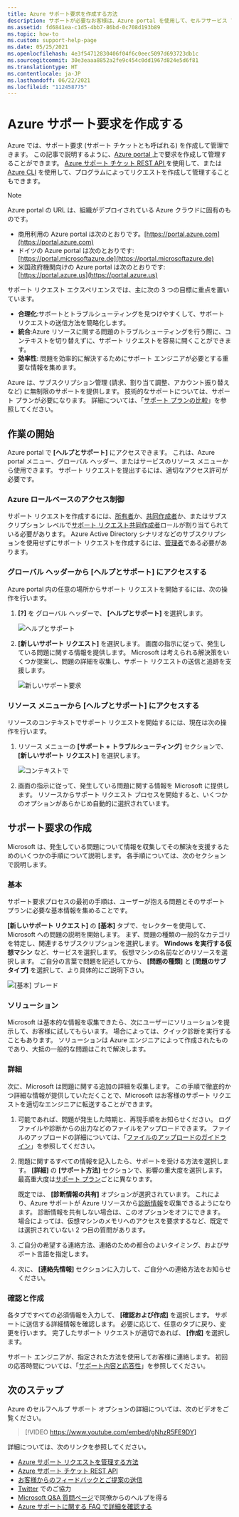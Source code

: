 ```yaml
---
title: Azure サポート要求を作成する方法
description: サポートが必要なお客様は、Azure portal を使用して、セルフサービス ソリューションを見つけたり、サポート リクエストを作成および管理したりできます。
ms.assetid: fd6841ea-c1d5-4bb7-86bd-0c708d193b89
ms.topic: how-to
ms.custom: support-help-page
ms.date: 05/25/2021
ms.openlocfilehash: 4e3f54712830406f04f6c0eec5097d693723db1c
ms.sourcegitcommit: 30e3eaaa8852a2fe9c454c0dd1967d824e5d6f81
ms.translationtype: HT
ms.contentlocale: ja-JP
ms.lasthandoff: 06/22/2021
ms.locfileid: "112458775"
---
```

# <a name="create-an-azure-support-request"></a>Azure サポート要求を作成する

Azure では、サポート要求 (サポート チケットとも呼ばれる) を作成して管理できます。 この記事で説明するように、[Azure portal ](https://portal.azure.com)上で要求を作成して管理することができます。 [Azure サポート チケット REST API ](/rest/api/support)を使用して、または [Azure CLI](/cli/azure/azure-cli-support-request) を使用して、プログラムによってリクエストを作成して管理することもできます。

> [!NOTE]
> Azure portal の URL は、組織がデプロイされている Azure クラウドに固有のものです。
>
>* 商用利用の Azure portal は次のとおりです。[https://portal.azure.com](https://portal.azure.com)
>* ドイツの Azure portal は次のとおりです: [https://portal.microsoftazure.de](https://portal.microsoftazure.de)
>* 米国政府機関向けの Azure portal は次のとおりです: [https://portal.azure.us](https://portal.azure.us)

サポート リクエスト エクスペリエンスでは、主に次の 3 つの目標に重点を置いています。

* **合理化**:サポートとトラブルシューティングを見つけやすくして、サポート リクエストの送信方法を簡略化します。
* **統合**:Azure リソースに関する問題のトラブルシューティングを行う際に、コンテキストを切り替えずに、サポート リクエストを容易に開くことができます。
* **効率性**: 問題を効率的に解決するためにサポート エンジニアが必要とする重要な情報を集めます。

Azure は、サブスクリプション管理 (請求、割り当て調整、アカウント振り替えなど) に無制限のサポートを提供します。 技術的なサポートについては、サポート プランが必要になります。 詳細については、「[サポート プランの比較](https://azure.microsoft.com/support/plans)」を参照してください。

## <a name="getting-started"></a>作業の開始

Azure portal で **[ヘルプとサポート]** にアクセスできます。 これは、Azure portal メニュー、グローバル ヘッダー、またはサービスのリソース メニューから使用できます。 サポート リクエストを提出するには、適切なアクセス許可が必要です。

### <a name="azure-role-based-access-control"></a>Azure ロールベースのアクセス制御

サポート リクエストを作成するには、[所有者](../../role-based-access-control/built-in-roles.md#owner)か、[共同作成者](../../role-based-access-control/built-in-roles.md#contributor)か、またはサブスクリプション レベルで[サポート リクエスト共同作成者](../../role-based-access-control/built-in-roles.md#support-request-contributor)ロールが割り当てられている必要があります。 Azure Active Directory シナリオなどのサブスクリプションを使用せずにサポート リクエストを作成するには、[管理者](../../active-directory/roles/permissions-reference.md)である必要があります。

### <a name="go-to-help--support-from-the-global-header"></a>グローバル ヘッダーから [ヘルプとサポート] にアクセスする

Azure portal 内の任意の場所からサポート リクエストを開始するには、次の操作を行います。

1. **[?]** を グローバル ヘッダーで、 **[ヘルプとサポート]** を選択します。

   ![ヘルプとサポート](./media/how-to-create-azure-support-request/helpandsupportnewlower.png)

1. **[新しいサポート リクエスト]** を選択します。 画面の指示に従って、発生している問題に関する情報を提供します。 Microsoft は考えられる解決策をいくつか提案し、問題の詳細を収集し、サポート リクエストの送信と追跡を支援します。

   ![新しいサポート要求](./media/how-to-create-azure-support-request/newsupportrequest2lower.png)

### <a name="go-to-help--support-from-a-resource-menu"></a>リソース メニューから [ヘルプとサポート] にアクセスする

リソースのコンテキストでサポート リクエストを開始するには、現在は次の操作を行います。

1. リソース メニューの **[サポート + トラブルシューティング]** セクションで、 **[新しいサポート リクエスト]** を選択します。

   ![コンテキストで](./media/how-to-create-azure-support-request/incontext2lower.png)

1. 画面の指示に従って、発生している問題に関する情報を Microsoft に提供します。 リソースからサポート リクエスト プロセスを開始すると、いくつかのオプションがあらかじめ自動的に選択されています。

## <a name="create-a-support-request"></a>サポート要求の作成

Microsoft は、発生している問題について情報を収集してその解決を支援するためのいくつかの手順について説明します。 各手順については、次のセクションで説明します。

### <a name="basics"></a>基本

サポート要求プロセスの最初の手順は、ユーザーが抱える問題とそのサポート プランに必要な基本情報を集めることです。

**[新しいサポート リクエスト]** の **[基本]** タブで、セレクターを使用して、Microsoft への問題の説明を開始します。 まず、問題の種類の一般的なカテゴリを特定し、関連するサブスクリプションを選択します。 **Windows を実行する仮想マシン** など、サービスを選択します。 仮想マシンの名前などのリソースを選択します。 ご自分の言葉で問題を記述してから、 **[問題の種類]** と **[問題のサブタイプ]** を選択して、より具体的にご説明下さい。

![[基本] ブレード](./media/how-to-create-azure-support-request/basics2lower.png)

### <a name="solutions"></a>ソリューション

Microsoft は基本的な情報を収集できたら、次にユーザーにソリューションを提示して、お客様に試してもらいます。 場合によっては、クイック診断を実行することもあります。 ソリューションは Azure エンジニアによって作成されたものであり、大抵の一般的な問題はこれで解決します。

### <a name="details"></a>詳細

次に、Microsoft は問題に関する追加の詳細を収集します。 この手順で徹底的かつ詳細な情報が提供していただくことで、Microsoft はお客様のサポート リクエストを適切なエンジニアに転送することができます。

1. 可能であれば、問題が発生した時期と、再現手順をお知らせください。 ログ ファイルや診断からの出力などのファイルをアップロードできます。 ファイルのアップロードの詳細については、「[ファイルのアップロードのガイドライン](how-to-manage-azure-support-request.md#file-upload-guidelines)」を参照してください。

1. 問題に関するすべての情報を記入したら、サポートを受ける方法を選択します。 **[詳細]** の **[サポート方法]** セクションで、影響の重大度を選択します。 最高重大度は[サポート プラン](https://azure.microsoft.com/support/plans)ごとに異なります。

    既定では、 **[診断情報の共有]** オプションが選択されています。 これにより、Azure サポートが Azure リソースから[診断情報](https://azure.microsoft.com/support/legal/support-diagnostic-information-collection/)を収集できるようになります。 診断情報を共有しない場合は、このオプションをオフにできます。 場合によっては、仮想マシンのメモリへのアクセスを要求するなど、既定では選択されていない 2 つ目の質問があります。

1. ご自分の希望する連絡方法、連絡のための都合のよいタイミング、およびサポート言語を指定します。

1. 次に、 **[連絡先情報]** セクションに入力して、ご自分への連絡方法をお知らせください。

### <a name="review--create"></a>確認と作成

各タブですべての必須情報を入力して、 **[確認および作成]** を選択します。 サポートに送信する詳細情報を確認します。 必要に応じて、任意のタブに戻り、変更を行います。 完了したサポート リクエストが適切であれば、 **[作成]** を選択します。

サポート エンジニアが、指定された方法を使用してお客様に連絡します。 初回の応答時間については、「[サポート内容と応答性](https://azure.microsoft.com/support/plans/response/)」を参照してください。


## <a name="next-steps"></a>次のステップ

Azure のセルフヘルプ サポート オプションの詳細については、次のビデオをご覧ください。

> [!VIDEO https://www.youtube.com/embed/gNhzR5FE9DY]

詳細については、次のリンクを参照してください。

* [Azure サポート リクエストを管理する方法](how-to-manage-azure-support-request.md)
* [Azure サポート チケット REST API](/rest/api/support)
* [お客様からのフィードバックとご提案の送信](https://feedback.azure.com/forums/266794-support-feedback)
* [Twitter](https://twitter.com/azuresupport) でのご協力
* [Microsoft Q&A 質問ページ](/answers/products/azure)で同僚からのヘルプを得る
* [Azure サポートに関する FAQ で詳細を確認する](https://azure.microsoft.com/support/faq)